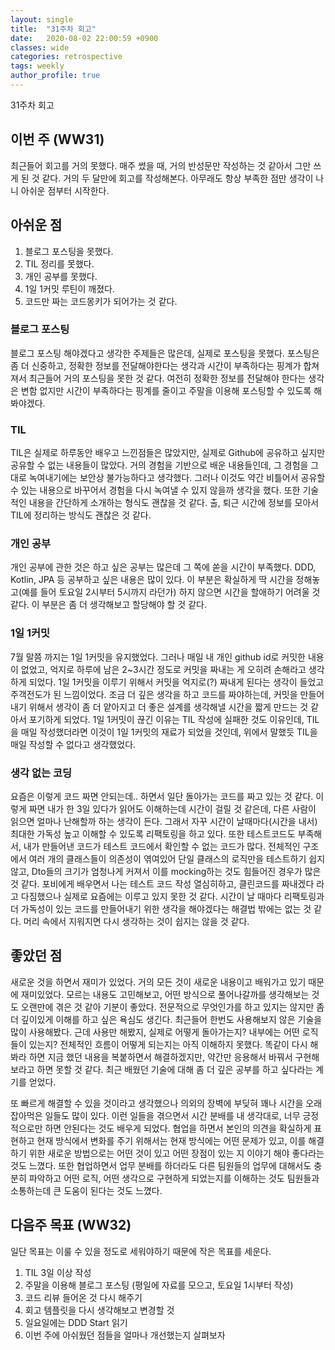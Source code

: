 ```yaml
---
layout: single
title:  "31주차 회고"
date:   2020-08-02 22:00:59 +0900
classes: wide
categories: retrospective
tags: weekly
author_profile: true
---
```


31주차 회고

## 이번 주 (WW31)

최근들어 회고를 거의 못했다. 매주 썼을 때, 거의 반성문만 작성하는 것 같아서 그만 쓰게 된 것 같다. 거의 두 달만에 회고를 작성해본다. 아무래도 항상 부족한 점만 생각이 나니 아쉬운 점부터 시작한다.

## 아쉬운 점

1. 블로그 포스팅을 못했다.
2. TIL 정리를 못했다.
3. 개인 공부를 못했다.
4. 1일 1커밋 루틴이 깨졌다.
5. 코드만 짜는 코드몽키가 되어가는 것 같다.

### 블로그 포스팅

블로그 포스팅 해야겠다고 생각한 주제들은 많은데, 실제로 포스팅을 못했다. 포스팅은 좀 더 신중하고, 정확한 정보를 전달해야한다는 생각과 시간이 부족하다는 핑계가 합쳐져서 최근들어 거의 포스팅을 못한 것 같다. 여전히 정확한 정보를 전달해야 한다는 생각은 변함 없지만 시간이 부족하다는 핑계를 줄이고 주말을 이용해 포스팅할 수 있도록 해봐야겠다.

### TIL

TIL은 실제로 하루동안 배우고 느낀점들은 많았지만, 실제로 Github에 공유하고 싶지만 공유할 수 없는 내용들이 많았다. 거의 경험을 기반으로 배운 내용들인데, 그 경험을 그대로 녹여내기에는 보안상 불가능하다고 생각했다. 그러나 이것도 약간 비틀어서 공유할 수 있는 내용으로 바꾸어서 경험을 다시 녹여낼 수 있지 않을까 생각을 했다. 또한 기술적인 내용을 간단하게 소개하는 형식도 괜찮을 것 같다. 출, 퇴근 시간에 정보를 모아서 TIL에 정리하는 방식도 괜찮은 것 같다.

### 개인 공부

개인 공부에 관한 것은 하고 싶은 공부는 많은데 그 쪽에 쏟을 시간이 부족했다. DDD, Kotlin, JPA 등 공부하고 싶은 내용은 많이 있다. 이 부분은 확실하게 딱 시간을 정해놓고(예를 들어 토요일 2시부터 5시까지 라던가) 하지 않으면 시간을 할애하기 어려울 것 같다. 이 부분은 좀 더 생각해보고 할당해야 할 것 같다.

### 1일 1커밋

7월 말쯤 까지는 1일 1커밋을 유지했었다. 그러나 매일 내 개인 github id로 커밋한 내용이 없었고, 억지로 하루에 남은 2~3시간 정도로 커밋을 짜내는 게 오히려 손해라고 생각하게 되었다. 1일 1커밋을 이루기 위해서 커밋을 억지로(?) 짜내게 된다는 생각이 들었고 주객전도가 된 느낌이었다. 조금 더 깊은 생각을 하고 코드를 짜야하는데, 커밋을 만들어내기 위해서 생각이 좀 더 얕아지고 더 좋은 설계를 생각해낼 시간을 짧게 만드는 것 같아서 포기하게 되었다. 1일 1커밋이 끊긴 이유는 TIL 작성에 실패한 것도 이유인데, TIL을 매일 작성했더라면 이것이 1일 1커밋의 재료가 되었을 것인데, 위에서 말했듯 TIL을 매일 작성할 수 없다고 생각했었다.

### 생각 없는 코딩

요즘은 이렇게 코드 짜면 안되는데.. 하면서 일단 돌아가는 코드를 짜고 있는 것 같다. 이렇게 짜면 내가 한 3일 있다가 읽어도 이해하는데 시간이 걸릴 것 같은데, 다른 사람이 읽으면 얼마나 난해할까 하는 생각이 든다. 그래서 자꾸 시간이 날때마다(시간을 내서) 최대한 가독성 높고 이해할 수 있도록 리팩토링을 하고 있다. 또한 테스트코드도 부족해서, 내가 만들어낸 코드가 테스트 코드에서 확인할 수 없는 코드가 많다. 전체적인 구조에서 여러 개의 클래스들이 의존성이 엮여있어 단일 클래스의 로직만을 테스트하기 쉽지 않고, Dto들의 크기가 엄청나게 커져서 이를 mocking하는 것도 힘들어진 경우가 많은 것 같다. 포비에게 배우면서 나는 테스트 코드 작성 열심히하고, 클린코드를 짜내겠다 라고 다짐했으나 실제로 요즘에는 이루고 있지 못한 것 같다. 시간이 날 때마다 리팩토링과 더 가독성이 있는 코드를 만들어내기 위한 생각을 해야겠다는 해결법 밖에는 없는 것 같다. 머리 속에서 지워지면 다시 생각하는 것이 쉽지는 않을 것 같다.

## 좋았던 점

새로운 것을 하면서 재미가 있었다. 거의 모든 것이 새로운 내용이고 배워가고 있기 때문에 재미있었다. 모르는 내용도 고민해보고, 어떤 방식으로 풀어나갈까를 생각해보는 것도 오랜만에 겪은 것 같아 기분이 좋았다. 전문적으로 무엇인가를 하고 있지는 않지만 좀 더 깊이있게 이해를 하고 싶은 욕심도 생긴다. 최근들어 한번도 사용해보지 않은 기술을 많이 사용해봤다. 근데 사용만 해봤지, 실제로 어떻게 돌아가는지? 내부에는 어떤 로직들이 있는지? 전체적인 흐름이 어떻게 되는지는 아직 이해하지 못했다. 똑같이 다시 해봐라 하면 지금 했던 내용을 복붙하면서 해결하겠지만, 약간만 응용해서 바꿔서 구현해보라고 하면 못할 것 같다. 최근 배웠던 기술에 대해 좀 더 깊은 공부를 하고 싶다라는 계기를 얻었다.

또 빠르게 해결할 수 있을 것이라고 생각했으나 의외의 장벽에 부딪혀 꽤나 시간을 오래 잡아먹은 일들도 많이 있다. 이런 일들을 겪으면서 시간 분배를 내 생각대로, 너무 긍정적으로만 하면 안된다는 것도 배우게 되었다. 협업을 하면서 본인의 의견을 확실하게 표현하고 현재 방식에서 변화를 주기 위해서는 현재 방식에는 어떤 문제가 있고, 이를 해결하기 위한 새로운 방법으로는 어떤 것이 있고 어떤 장점이 있는 지 이야기 해야 좋다라는 것도 느꼈다. 또한 협업하면서 업무 분배를 하더라도 다른 팀원들의 업무에 대해서도 충분히 파악하고 어떤 로직, 어떤 생각으로 구현하게 되었는지를 이해하는 것도 팀원들과 소통하는데 큰 도움이 된다는 것도 느꼈다.

## 다음주 목표 (WW32)

일단 목표는 이룰 수 있을 정도로 세워야하기 때문에 작은 목표를 세운다.

1. TIL 3일 이상 작성
2. 주말을 이용해 블로그 포스팅 (평일에 자료를 모으고, 토요일 1시부터 작성)
3. 코드 리뷰 들어온 것 다시 해주기
4. 회고 템플릿을 다시 생각해보고 변경할 것
5. 일요일에는 DDD Start 읽기
6. 이번 주에 아쉬웠던 점들을 얼마나 개선했는지 살펴보자
